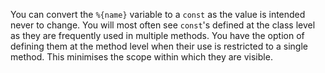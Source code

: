 You can convert the `%{name}` variable to a `const` as the value is intended never to change. You will most often see `const`'s defined at the class level as they are frequently used in multiple methods. You have the option of defining them at the method level when their use is restricted to a single method. This minimises the scope within which they are visible.
